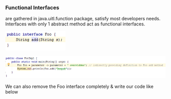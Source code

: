 
### Functional Interfaces

are gathered in java.uitl.function package, satisfy most developers needs. Interfaces with only 1 abstract method act as functional interfaces.

![](https://github.com/deepakmotlani/Notes/blob/master/Java-8/images/functional-interface.PNG)

![](https://github.com/deepakmotlani/Notes/blob/master/Java-8/images/functional-interface-definition.PNG)

We can also remove the Foo interface completely & write our code like below
